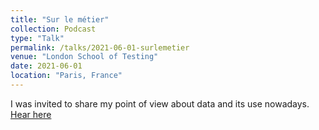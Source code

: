 ```yaml
---
title: "Sur le métier"
collection: Podcast
type: "Talk"
permalink: /talks/2021-06-01-surlemetier
venue: "London School of Testing"
date: 2021-06-01
location: "Paris, France"
---
```


I was invited to share my point of view about data and its use nowadays.
[Hear here](https://podcasts.google.com/feed/aHR0cHM6Ly9mZWVkLmF1c2hhLmNvL2J6TFJQRnIwODZKUQ/episode/ZGRmYTEyOTA0MzQzYzE2MjJiMzMyMzMwOGQ4ZjE3MWE1MjljYTM2MQ?hl=fr&ved=2ahUKEwiguNnEpcrzAhWj4YUKHY-UBGMQieUEegQIAhAd&ep=6)
